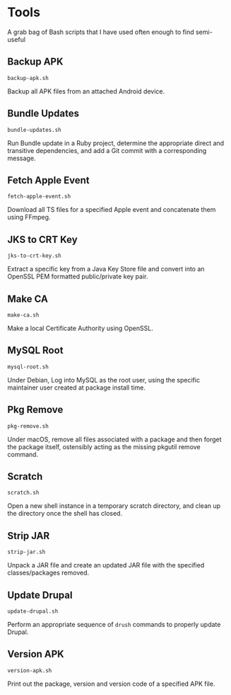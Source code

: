 # Tools

A grab bag of Bash scripts that I have used often enough to find semi-useful

## Backup APK

    backup-apk.sh

Backup all APK files from an attached Android device.

## Bundle Updates

    bundle-updates.sh

Run Bundle update in a Ruby project, determine the appropriate direct and transitive dependencies, and add a Git commit with a corresponding message.

## Fetch Apple Event

    fetch-apple-event.sh

Download all TS files for a specified Apple event and concatenate them using FFmpeg.

## JKS to CRT Key

    jks-to-crt-key.sh

Extract a specific key from a Java Key Store file and convert into an OpenSSL PEM formatted public/private key pair.

## Make CA

    make-ca.sh

Make a local Certificate Authority using OpenSSL.

## MySQL Root

    mysql-root.sh

Under Debian, Log into MySQL as the root user, using the specific maintainer user created at package install time.

## Pkg Remove

    pkg-remove.sh

Under macOS, remove all files associated with a package and then forget the package itself, ostensibly acting as the missing pkgutil remove command.

## Scratch

    scratch.sh

Open a new shell instance in a temporary scratch directory, and clean up the directory once the shell has closed.

## Strip JAR

    strip-jar.sh

Unpack a JAR file and create an updated JAR file with the specified classes/packages removed.

## Update Drupal

    update-drupal.sh

Perform an appropriate sequence of `drush` commands to properly update Drupal.

## Version APK

    version-apk.sh

Print out the package, version and version code of a specified APK file.
